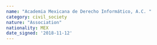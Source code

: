 ```yaml
---
name: "Academia Mexicana de Derecho Informático, A.C. "
category: civil_society
nature: "Association"
nationality: MEX
date_signed: '2018-11-12'
---
```

    